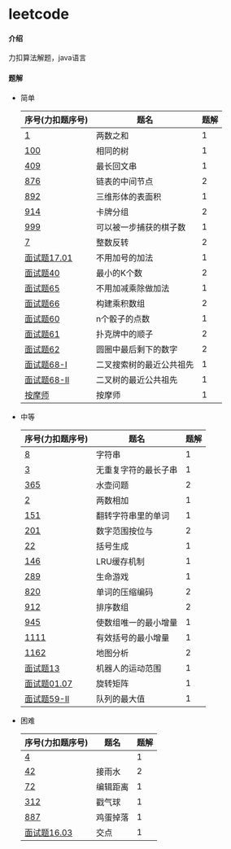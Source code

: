 # leetcode

#### 介绍
力扣算法解题，java语言

#### 题解
   * 简单

     | 序号(力扣题序号)                                             | 题名                     | 题解 |
     | :----------------------------------------------------------- | ------------------------ | ---- |
     | [1](https://leetcode-cn.com/problems/two-sum)                | 两数之和                 | 1    |
     | [100](https://leetcode-cn.com/problems/same-tree)            | 相同的树                 | 1    |
     | [409](https://leetcode-cn.com/problems/longest-palindrome)   | 最长回文串               | 1    |
     | [876](https://leetcode-cn.com/problems/middle-of-the-linked-list) | 链表的中间节点           | 2    |
     | [892](https://leetcode-cn.com/problems/surface-area-of-3d-shapes) | 三维形体的表面积         | 1    |
     | [914](https://leetcode-cn.com/problems/x-of-a-kind-in-a-deck-of-cards) | 卡牌分组                 | 2    |
     | [999](https://leetcode-cn.com/problems/available-captures-for-rook) | 可以被一步捕获的棋子数   | 1    |
     | [7](https://leetcode-cn.com/problems/reverse-integer)        | 整数反转                 | 2    |
     | [面试题17.01](https://leetcode-cn.com/problems/add-without-plus-lcci) | 不用加号的加法           | 1    |
     | [面试题40](https://leetcode-cn.com/problems/zui-xiao-de-kge-shu-lcof) | 最小的K个数              | 2    |
     | [面试题65](https://leetcode-cn.com/problems/bu-yong-jia-jian-cheng-chu-zuo-jia-fa-lcof) | 不用加减乘除做加法       | 1    |
     | [面试题66](https://leetcode-cn.com/problems/gou-jian-cheng-ji-shu-zu-lcof) | 构建乘积数组             | 2    |
     | [面试题60](https://leetcode-cn.com/problems/nge-tou-zi-de-dian-shu-lcof) | n个骰子的点数            | 1    |
     | [面试题61](https://leetcode-cn.com/problems/bu-ke-pai-zhong-de-shun-zi-lcof) | 扑克牌中的顺子           | 2    |
     | [面试题62](https://leetcode-cn.com/problems/yuan-quan-zhong-zui-hou-sheng-xia-de-shu-zi-lcof) | 圆圈中最后剩下的数字     | 2    |
     | [面试题68-I](https://leetcode-cn.com/problems/er-cha-sou-suo-shu-de-zui-jin-gong-gong-zu-xian-lcof) | 二叉搜索树的最近公共祖先 | 1    |
     | [面试题68-II](https://leetcode-cn.com/problems/er-cha-shu-de-zui-jin-gong-gong-zu-xian-lcof) | 二叉树的最近公共祖先     | 1    |
     | [按摩师](https://leetcode-cn.com/problems/the-masseuse-lcci) | 按摩师                   | 1    |

   * 中等

     | 序号(力扣题序号)                                             | 题名                 | 题解 |
     | :----------------------------------------------------------- | -------------------- | ---- |
     | [8](https://leetcode-cn.com/problems/string-to-integer-atoi) | 字符串               | 1    |
     | [3](https://leetcode-cn.com/problems/longest-substring-without-repeating-characters) | 无重复字符的最长子串 | 1    |
     | [365](https://leetcode-cn.com/problems/water-and-jug-problem) | 水壶问题             | 2    |
     | [2](https://leetcode-cn.com/problems/add-two-numbers)        | 两数相加             | 1    |
     | [151](https://leetcode-cn.com/problems/reverse-words-in-a-string) | 翻转字符串里的单词   | 1    |
     | [201](https://leetcode-cn.com/problems/bitwise-and-of-numbers-range) | 数字范围按位与       | 2    |
     | [22](https://leetcode-cn.com/problems/generate-parentheses)  | 括号生成             | 1    |
     | [146](https://leetcode-cn.com/problems/lru-cache)            | LRU缓存机制          | 1    |
     | [289](https://leetcode-cn.com/problems/game-of-life)         | 生命游戏             | 1    |
     | [820](https://leetcode-cn.com/problems/short-encoding-of-words) | 单词的压缩编码       | 2    |
     | [912](https://leetcode-cn.com/problems/sort-an-array)        | 排序数组             | 2    |
     | [945](https://leetcode-cn.com/problems/minimum-increment-to-make-array-unique) | 使数组唯一的最小增量 | 1    |
     | [1111](https://leetcode-cn.com/problems/maximum-nesting-depth-of-two-valid-parentheses-strings) | 有效括号的最小增量   | 1    |
     | [1162](https://leetcode-cn.com/problems/as-far-from-land-as-possible) | 地图分析             | 2    |
     | [面试题13](https://leetcode-cn.com/problems/ji-qi-ren-de-yun-dong-fan-wei-lcof) | 机器人的运动范围     | 1    |
     | [面试题01.07](https://leetcode-cn.com/problems/rotate-matrix-lcci) | 旋转矩阵             | 1    |
     | [面试题59-II](https://leetcode-cn.com/problems/dui-lie-de-zui-da-zhi-lcof) | 队列的最大值         | 1    |

   * 困难

     | 序号(力扣题序号)                                             | 题名     | 题解 |
     | ------------------------------------------------------------ | -------- | ---- |
     | [4](https://leetcode-cn.com/problems/median-of-two-sorted-arrays) |          | 1    |
     | [42](https://leetcode-cn.com/problems/trapping-rain-water)   | 接雨水   | 2    |
     | [72](https://leetcode-cn.com/problems/edit-distance)         | 编辑距离 | 1    |
     | [312](https://leetcode-cn.com/problems/burst-balloons)       | 戳气球   | 1    |
     | [887](https://leetcode-cn.com/problems/super-egg-drop)       | 鸡蛋掉落 | 1    |
     | [面试题16.03](https://leetcode-cn.com/problems/intersection-lcci) | 交点     | 1    |

     


